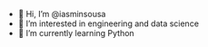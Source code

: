 - 👋 Hi, I’m @iasminsousa
- 👀 I’m interested in engineering and data science
- 🌱 I’m currently learning Python
  

<!---
iasminsousa/iasminsousa is a ✨ special ✨ repository because its `README.md` (this file) appears on your GitHub profile.
You can click the Preview link to take a look at your changes.
--->
